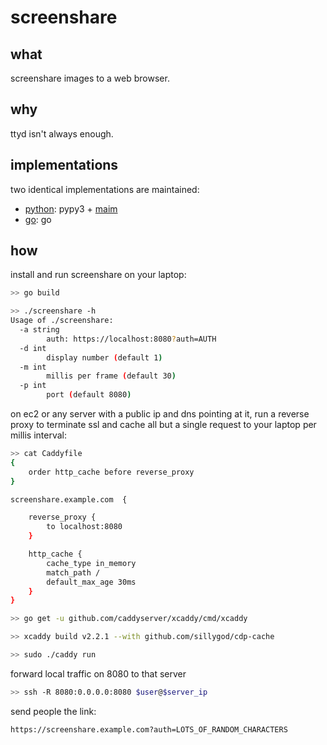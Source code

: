 # screenshare

## what

screenshare images to a web browser.

## why

ttyd isn't always enough.

## implementations

two identical implementations are maintained:

- [python](https://github.com/nathants/screenshare/tree/python): pypy3 + [maim](https://github.com/naelstrof/maim)
- [go](https://github.com/nathants/screenshare/tree/go): go

## how

install and run screenshare on your laptop:

```bash
>> go build

>> ./screenshare -h
Usage of ./screenshare:
  -a string
        auth: https://localhost:8080?auth=AUTH
  -d int
        display number (default 1)
  -m int
        millis per frame (default 30)
  -p int
        port (default 8080)

```

on ec2 or any server with a public ip and dns pointing at it, run a reverse proxy to terminate ssl and cache all but a single request to your laptop per millis interval:

```bash
>> cat Caddyfile
{
    order http_cache before reverse_proxy
}

screenshare.example.com  {

    reverse_proxy {
        to localhost:8080
    }

    http_cache {
        cache_type in_memory
        match_path /
        default_max_age 30ms
    }
}

>> go get -u github.com/caddyserver/xcaddy/cmd/xcaddy

>> xcaddy build v2.2.1 --with github.com/sillygod/cdp-cache

>> sudo ./caddy run
```

forward local traffic on 8080 to that server

```bash
>> ssh -R 8080:0.0.0.0:8080 $user@$server_ip
```

send people the link:

```
https://screenshare.example.com?auth=LOTS_OF_RANDOM_CHARACTERS
```
